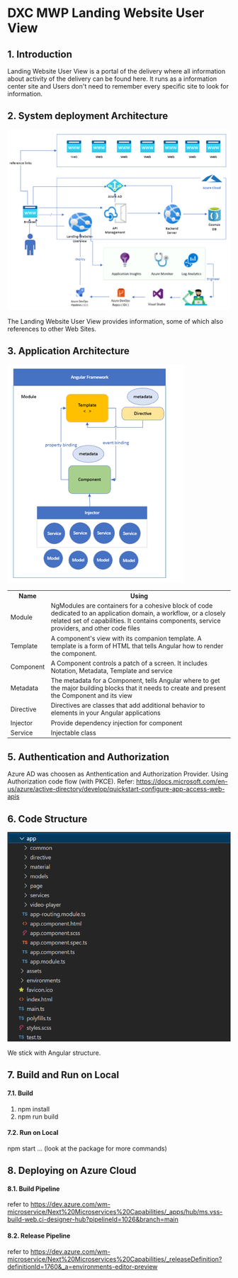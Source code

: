 # DXC MWP Landing Website User View
## 1. Introduction
Landing Website User View is a portal of the delivery where all information about activity of the delivery can be found here. It runs as a information center site and Users don't need to remember every specific site to look for information.

## 2. System deployment Architecture 
![system_architecture](/assets/overall_arch.png?raw=true)

The Landing Website User View provides information, some of which also references to other Web Sites.

## 3. Application Architecture
![system_architecture](/assets/app_arch.png?raw=true)


<table>
<tr><th>Name</th><th>Using</th></tr>
<tr><td>Module</td><td>NgModules are containers for a cohesive block of code dedicated to an application domain, a workflow, or a closely related set of capabilities. It contains  components, service providers, and other code files</td></tr>
<tr><td>Template</td><td>A component's view with its companion template. A template is a form of HTML that tells Angular how to render the component.</td></tr>
<tr><td>Component</td><td>A Component controls a patch of a screen. It includes Notation, Metadata, Template and service</td></tr>
<tr><td>Metadata</td><td>The metadata for a Component, tells Angular where to get the major building blocks that it needs to create and present the Component and its view</td></tr>
<tr><td>Directive</td><td>Directives are classes that add additional behavior to elements in your Angular applications</td></tr>
<tr><td>Injector</td><td>Provide dependency injection for component</td></tr>
<tr><td>Service</td><td>Injectable class</td></tr>
</table>

## 5. Authentication and Authorization
Azure AD was choosen as Anthentication and Authorization Provider. Using Authorization code flow (with PKCE). Refer: https://docs.microsoft.com/en-us/azure/active-directory/develop/quickstart-configure-app-access-web-apis

## 6. Code Structure
![system_architecture](/assets/app_struct.png?raw=true)

We stick with Angular structure.

## 7. Build and Run on Local
#### 7.1. Build
1. npm install
2. npm run build

#### 7.2. Run on Local
npm start ... (look at the package for more commands)

## 8. Deploying on Azure Cloud
#### 8.1. Build Pipeline
refer to https://dev.azure.com/wm-microservice/Next%20Microservices%20Capabilities/_apps/hub/ms.vss-build-web.ci-designer-hub?pipelineId=1026&branch=main

#### 8.2. Release Pipeline
refer to https://dev.azure.com/wm-microservice/Next%20Microservices%20Capabilities/_releaseDefinition?definitionId=1760&_a=environments-editor-preview
